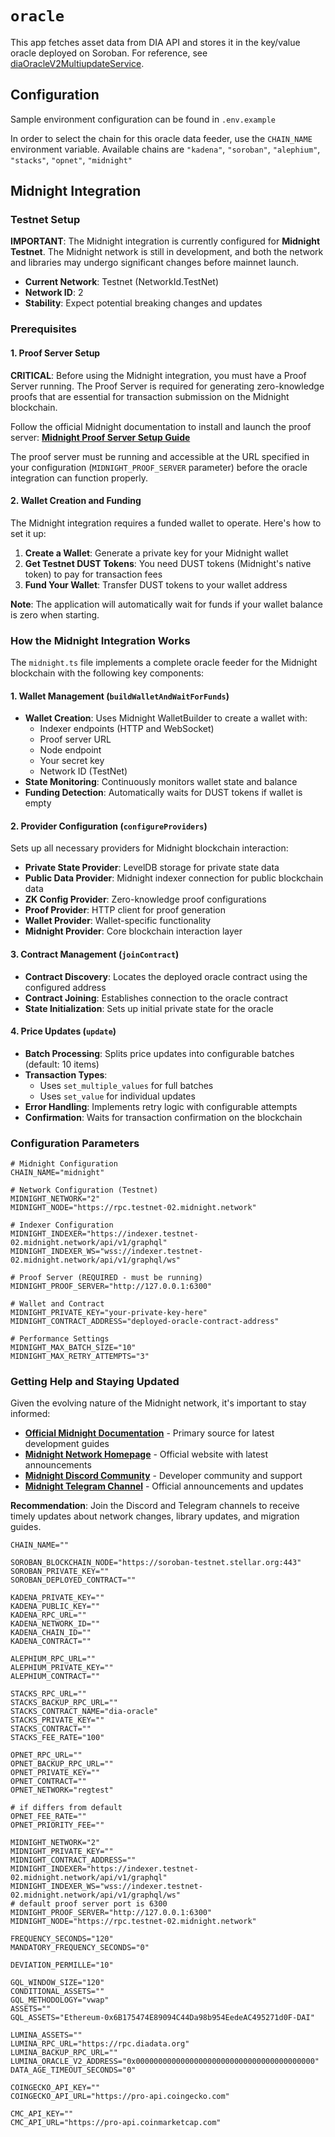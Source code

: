 # `oracle`

This app fetches asset data from DIA API and stores it in the key/value oracle deployed on Soroban. For reference, see [diaOracleV2MultiupdateService](https://github.com/diadata-org/diadata/tree/master/cmd/blockchain/ethereum/diaOracleV2MultiupdateService>).

## Configuration

Sample environment configuration can be found in `.env.example`

In order to select the chain for this oracle data feeder, use the `CHAIN_NAME` environment variable. Available chains are `"kadena"`, `"soroban"`, `"alephium"`, `"stacks"`, `"opnet"`, `"midnight"`

## Midnight Integration

### Testnet Setup

**IMPORTANT**: The Midnight integration is currently configured for **Midnight Testnet**. The Midnight network is still in development, and both the network and libraries may undergo significant changes before mainnet launch.

- **Current Network**: Testnet (NetworkId.TestNet)
- **Network ID**: 2
- **Stability**: Expect potential breaking changes and updates

### Prerequisites

#### 1. Proof Server Setup

**CRITICAL**: Before using the Midnight integration, you must have a Proof Server running. The Proof Server is required for generating zero-knowledge proofs that are essential for transaction submission on the Midnight blockchain.

Follow the official Midnight documentation to install and launch the proof server:
[**Midnight Proof Server Setup Guide**](https://docs.midnight.stakewith.us/developers/proof-server)

The proof server must be running and accessible at the URL specified in your configuration (`MIDNIGHT_PROOF_SERVER` parameter) before the oracle integration can function properly.

#### 2. Wallet Creation and Funding

The Midnight integration requires a funded wallet to operate. Here's how to set it up:

1. **Create a Wallet**: Generate a private key for your Midnight wallet
2. **Get Testnet DUST Tokens**: You need DUST tokens (Midnight's native token) to pay for transaction fees
3. **Fund Your Wallet**: Transfer DUST tokens to your wallet address

**Note**: The application will automatically wait for funds if your wallet balance is zero when starting.

### How the Midnight Integration Works

The `midnight.ts` file implements a complete oracle feeder for the Midnight blockchain with the following key components:

#### 1. Wallet Management (`buildWalletAndWaitForFunds`)
- **Wallet Creation**: Uses Midnight WalletBuilder to create a wallet with:
  - Indexer endpoints (HTTP and WebSocket)
  - Proof server URL
  - Node endpoint
  - Your secret key
  - Network ID (TestNet)
- **State Monitoring**: Continuously monitors wallet state and balance
- **Funding Detection**: Automatically waits for DUST tokens if wallet is empty

#### 2. Provider Configuration (`configureProviders`)
Sets up all necessary providers for Midnight blockchain interaction:
- **Private State Provider**: LevelDB storage for private state data
- **Public Data Provider**: Midnight indexer connection for public blockchain data
- **ZK Config Provider**: Zero-knowledge proof configurations
- **Proof Provider**: HTTP client for proof generation
- **Wallet Provider**: Wallet-specific functionality
- **Midnight Provider**: Core blockchain interaction layer

#### 3. Contract Management (`joinContract`)
- **Contract Discovery**: Locates the deployed oracle contract using the configured address
- **Contract Joining**: Establishes connection to the oracle contract
- **State Initialization**: Sets up initial private state for the oracle

#### 4. Price Updates (`update`)
- **Batch Processing**: Splits price updates into configurable batches (default: 10 items)
- **Transaction Types**: 
  - Uses `set_multiple_values` for full batches
  - Uses `set_value` for individual updates
- **Error Handling**: Implements retry logic with configurable attempts
- **Confirmation**: Waits for transaction confirmation on the blockchain

### Configuration Parameters

```properties
# Midnight Configuration
CHAIN_NAME="midnight"

# Network Configuration (Testnet)
MIDNIGHT_NETWORK="2"
MIDNIGHT_NODE="https://rpc.testnet-02.midnight.network"

# Indexer Configuration
MIDNIGHT_INDEXER="https://indexer.testnet-02.midnight.network/api/v1/graphql"
MIDNIGHT_INDEXER_WS="wss://indexer.testnet-02.midnight.network/api/v1/graphql/ws"

# Proof Server (REQUIRED - must be running)
MIDNIGHT_PROOF_SERVER="http://127.0.0.1:6300"

# Wallet and Contract
MIDNIGHT_PRIVATE_KEY="your-private-key-here"
MIDNIGHT_CONTRACT_ADDRESS="deployed-oracle-contract-address"

# Performance Settings
MIDNIGHT_MAX_BATCH_SIZE="10"
MIDNIGHT_MAX_RETRY_ATTEMPTS="3"
```

### Getting Help and Staying Updated

Given the evolving nature of the Midnight network, it's important to stay informed:

- **[Official Midnight Documentation](https://docs.midnight.network/develop/tutorial/)** - Primary source for latest development guides
- **[Midnight Network Homepage](https://midnight.network/)** - Official website with latest announcements
- **[Midnight Discord Community](https://discord.com/invite/midnightnetwork)** - Developer community and support
- **[Midnight Telegram Channel](https://t.me/Midnight_Network_Official)** - Official announcements and updates

**Recommendation**: Join the Discord and Telegram channels to receive timely updates about network changes, library updates, and migration guides.

```properties
CHAIN_NAME=""

SOROBAN_BLOCKCHAIN_NODE="https://soroban-testnet.stellar.org:443"
SOROBAN_PRIVATE_KEY=""
SOROBAN_DEPLOYED_CONTRACT=""

KADENA_PRIVATE_KEY=""
KADENA_PUBLIC_KEY=""
KADENA_RPC_URL=""
KADENA_NETWORK_ID=""
KADENA_CHAIN_ID=""
KADENA_CONTRACT=""

ALEPHIUM_RPC_URL=""
ALEPHIUM_PRIVATE_KEY=""
ALEPHIUM_CONTRACT=""

STACKS_RPC_URL=""
STACKS_BACKUP_RPC_URL=""
STACKS_CONTRACT_NAME="dia-oracle"
STACKS_PRIVATE_KEY=""
STACKS_CONTRACT=""
STACKS_FEE_RATE="100"

OPNET_RPC_URL=""
OPNET_BACKUP_RPC_URL=""
OPNET_PRIVATE_KEY=""
OPNET_CONTRACT=""
OPNET_NETWORK="regtest"

# if differs from default
OPNET_FEE_RATE=""
OPNET_PRIORITY_FEE=""

MIDNIGHT_NETWORK="2"
MIDNIGHT_PRIVATE_KEY=""
MIDNIGHT_CONTRACT_ADDRESS=""
MIDNIGHT_INDEXER="https://indexer.testnet-02.midnight.network/api/v1/graphql"
MIDNIGHT_INDEXER_WS="wss://indexer.testnet-02.midnight.network/api/v1/graphql/ws"
# default proof server port is 6300
MIDNIGHT_PROOF_SERVER="http://127.0.0.1:6300"
MIDNIGHT_NODE="https://rpc.testnet-02.midnight.network"

FREQUENCY_SECONDS="120"
MANDATORY_FREQUENCY_SECONDS="0"

DEVIATION_PERMILLE="10"

GQL_WINDOW_SIZE="120"
CONDITIONAL_ASSETS=""
GQL_METHODOLOGY="vwap"
ASSETS=""
GQL_ASSETS="Ethereum-0x6B175474E89094C44Da98b954EedeAC495271d0F-DAI"

LUMINA_ASSETS=""
LUMINA_RPC_URL="https://rpc.diadata.org"
LUMINA_BACKUP_RPC_URL=""
LUMINA_ORACLE_V2_ADDRESS="0x0000000000000000000000000000000000000000"
DATA_AGE_TIMEOUT_SECONDS="0"

COINGECKO_API_KEY=""
COINGECKO_API_URL="https://pro-api.coingecko.com"

CMC_API_KEY=""
CMC_API_URL="https://pro-api.coinmarketcap.com"
```
